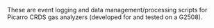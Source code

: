 These are event logging and data management/processing scripts for Picarro CRDS gas analyzers (developed for and tested on a G2508).